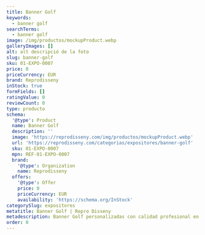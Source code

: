 ```yaml
---
title: Banner Golf
keywords:
  - banner golf
searchTerms:
  - banner golf
image: /img/productos/mockupProduct.webp
galleryImages: []
alt: alt descripció de la foto
slug: banner-golf
sku: 01-EXPO-0007
price: 0
priceCurrency: EUR
brand: Reprodisseny
inStock: true
formFields: []
ratingValue: 0
reviewCount: 0
type: producto
schema:
  '@type': Product
  name: Banner Golf
  description: ''
  image: 'https://reprodisseny.com/img/productos/mockupProduct.webp'
  url: 'https://reprodisseny.com/categorias/expositores/banner-golf'
  sku: 01-EXPO-0007
  mpn: REF-01-EXPO-0007
  brand:
    '@type': Organization
    name: Reprodisseny
  offers:
    '@type': Offer
    price: 0
    priceCurrency: EUR
    availability: 'https://schema.org/InStock'
categorySlug: expositores
metatitle: Banner Golf | Repro Disseny
metadescription: Banner Golf personalizadas con calidad profesional en Cataluña.
order: 0
---
```



